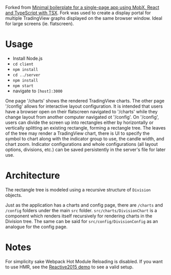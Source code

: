 Forked from [Minimal boilerplate for a single-page app using MobX, React and TypeScript with TSX](https://github.com/mobxjs/mobx-react-typescript-boilerplate).
Fork was used to create a display portal for multiple TradingView graphs displayed on the same browser window. Ideal for large screens (ie. flatscreen).

# Usage

* Install Node.js
* `cd client`
* `npm install`
* `cd ../server`
* `npm install`
* `npm start`
* navigate to `[host]:3000`

One page '/charts' shows the rendered TradingView charts. The other page '/config' allows for interactive layout configuration. It is intended that users have a browser open on their flatscreen navigated to '/charts' while they change
layout from another computer navigated ot '/config'. On '/config', users can divide the screen up into rectangles either by horizontally or vertically splitting an existing rectangle, forming a rectangle tree. The leaves
of the tree may render a TradingView chart, there is UI to specify the symbol to chart along with the indicator group to use, the candle width, and chart zoom. Indicator configurations and whole configurations (all layout options, divisions, etc.) can
be saved persistently in the server's file for later use.

# Architecture

The rectangle tree is modeled using a recursive structure of `Division` objects.

Just as the application has a charts and config page, there are `/charts` and `/config` folders under the main `src` folder. `src/charts/DivisionChart` is a component which renders itself recursively for rendering charts in the Division tree. The same
can be said for `src/config/DivisionConfig` as an analogue for the config page.

# Notes

For simplicity sake Webpack Hot Module Reloading is disabled. If you want to use HMR, see the [Reactive2015 demo](https://github.com/mobxjs/mobx-reactive2015-demo) to see a valid setup.